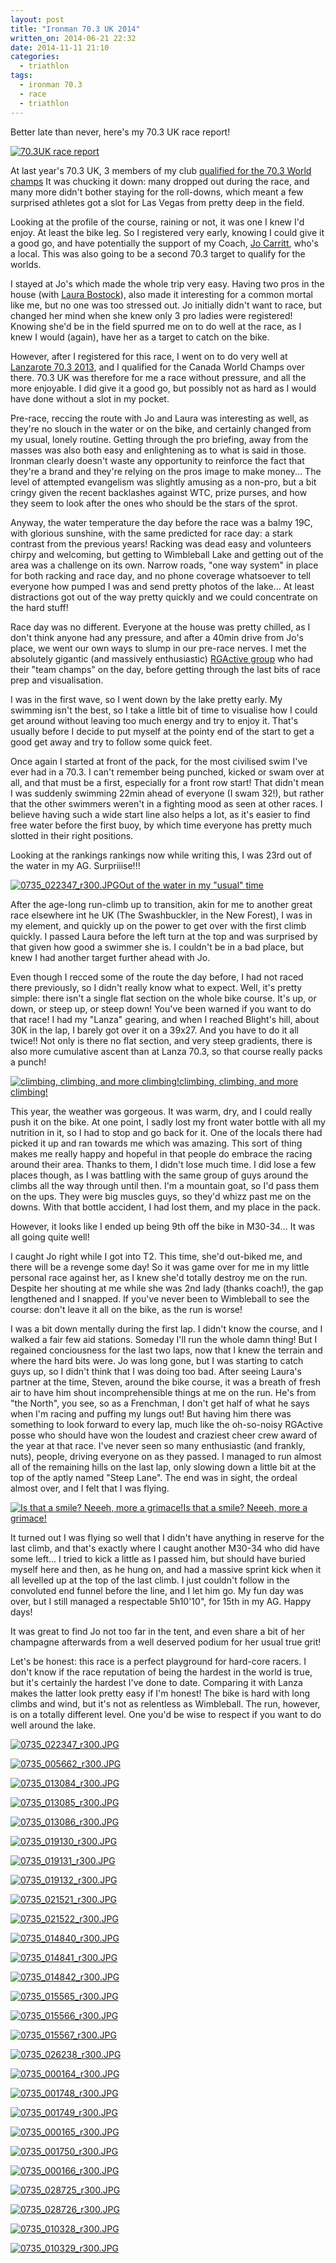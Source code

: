 ```yaml
---
layout: post
title: "Ironman 70.3 UK 2014"
written_on: 2014-06-21 22:32
date: 2014-11-11 21:10
categories:
  - triathlon
tags:
  - ironman 70.3
  - race
  - triathlon
---
```

Better late than never, here's my 70.3 UK race report!

<p class="attachement"><a href="{{ "0735_014842.JPG" | image_path | cdn }}" title="70.3UK race report" rel="lightbox[2014-06-21]"><img src="{{ "0735_014842_r300.JPG" | image_path | cdn }}" alt="70.3UK race report" /></a></p>

At last year's 70.3 UK, 3 members of my club [qualified for the 70.3 World champs](http://www.d3triathlon.com/2013/08/25/d3-goes-to-vegas-ironman-70-3-world-championships/) It was chucking it down: many dropped out during the race, and many more didn't bother staying for the roll-downs, which meant a few surprised athletes got a slot for Las Vegas from pretty deep in the field.

Looking at the profile of the course, raining or not, it was one I knew I'd enjoy. At least the bike leg. So I registered very early, knowing I could give it a good go, and have potentially the support of my Coach, [Jo Carritt](https://twitter.com/jo_carritt), who's a local. This was also going to be a second 70.3 target to qualify for the worlds.

<!--more-->
I stayed at Jo's which made the whole trip very easy. Having two pros in the house (with [Laura Bostock](https://twitter.com/laurabostock13)), also made it interesting for a common mortal like me, but no one was too stressed out. Jo initially didn't want to race, but changed her mind when she knew only 3 pro ladies were registered! Knowing she'd be in the field spurred me on to do well at the race, as I knew I would (again), have her as a target to catch on the bike.

However, after I registered for this race, I went on to do very well at [Lanzarote 70.3 2013](/lanzarote-70-3-2013-hot-windy-hard-yet-the-perfect-end/), and I qualified for the Canada World Champs over there. 70.3 UK was therefore for me a race without pressure, and all the more enjoyable. I did give it a good go, but possibly not as hard as I would have done without a slot in my pocket.

Pre-race, reccing the route with Jo and Laura was interesting as well, as they're no slouch in the water or on the bike, and certainly changed from my usual, lonely routine. Getting through the pro briefing, away from the masses was also both easy and enlightening as to what is said in those. Ironman clearly doesn't waste any opportunity to reinforce the fact that they're a brand and they're relying on the pros image to make money... The level of attempted evangelism was slightly amusing as a non-pro, but a bit cringy given the recent backlashes against WTC, prize purses, and how they seem to look after the ones who should be the stars of the sprot.

Anyway, the water temperature the day before the race was a balmy 19C, with glorious sunshine, with the same predicted for race day: a stark contrast from the previous years!
Racking was dead easy and volunteers chirpy and welcoming, but getting to Wimbleball Lake and getting out of the area was a challenge on its own. Narrow roads, "one way system" in place for both racking and race day, and no phone coverage whatsoever to tell everyone how pumped I was and send pretty photos of the lake... At least distractions got out of the way pretty quickly and we could concentrate on the hard stuff!

Race day was no different. Everyone at the house was pretty chilled, as I don't think anyone had any pressure, and after a 40min drive from Jo's place, we went our own ways to slump in our pre-race nerves.
I met the absolutely gigantic (and massively enthusiastic) [RGActive group](http://www.rgactive.com) who had their "team champs" on the day, before getting through the last bits of race prep and visualisation.

I was in the first wave, so I went down by the lake pretty early. My swimming isn't the best, so I take a little bit of time to visualise how I could get around without leaving too much energy and try to enjoy it.
That's usually before I decide to put myself at the pointy end of the start to get a good get away and try to follow some quick feet.

Once again I started at front of the pack, for the most civilised swim I've ever had in a 70.3. I can't remember being punched, kicked or swam over at all, and that must be a first, especially for a front row start! That didn't mean I was suddenly swimming 22min ahead of everyone (I swam 32!), but rather that the other swimmers weren't in a fighting mood as seen at other races.
I believe having such a wide start line also helps a lot, as it's easier to find free water before the first buoy, by which time everyone has pretty much slotted in their right positions.

Looking at the rankings rankings now while writing this, I was 23rd out of the water in my AG. Surpriiise!!!

<p class="attachement"><a href="{{ "0735_022347.JPG" | image_path | cdn }}" title="Out of the water in my "usual" time" rel="lightbox[2014-06-21]"><img src="{{ "0735_022347_r500.JPG" | image_path | cdn }}" alt="0735_022347_r300.JPG" /><span>Out of the water in my "usual" time</span></a></p>

After the age-long run-climb up to transition, akin for me to another great race elsewhere int he UK (The Swashbuckler, in the New Forest), I was in my element, and quickly up on the power to get over with the first climb quickly.
I passed Laura before the left turn at the top and was surprised by that given how good a swimmer she is. I couldn't be in a bad place, but knew I had another target further ahead with Jo.

Even though I recced some of the route the day before, I had not raced there previously, so I didn't really know what to expect. Well, it's pretty simple: there isn't a single flat section on the whole bike course. It's up, or down, or steep up, or steep down! You've been warned if you want to do that race!
I had my "Lanza" gearing, and when I reached Blight's hill, about 30K in the lap, I barely got over it on a 39x27. And you have to do it all twice!!
Not only is there no flat section, and very steep gradients, there is also more cumulative ascent than at Lanza 70.3, so that course really packs a punch!

<p class="attachement"><a href="{{ "0735_013084.JPG" | image_path | cdn }}" title="climbing, climbing, and more climbing!" rel="lightbox[2014-06-21]"><img src="{{ "0735_013084_r500.JPG" | image_path | cdn }}" alt="climbing, climbing, and more climbing!" /><span>climbing, climbing, and more climbing!</span></a></p>

This year, the weather was gorgeous. It was warm, dry, and I could really push it on the bike.
At one point, I sadly lost my front water bottle with all my nutrition in it, so I had to stop and go back for it.
One of the locals there had picked it up and ran towards me which was amazing. This sort of thing makes me really happy and hopeful in that people do embrace the racing around their area. Thanks to them, I didn't lose much time.
I did lose a few places though, as I was battling with the same group of guys around the climbs all the way through until then. I'm a mountain goat, so I'd pass them on the ups. They were big muscles guys, so they'd whizz past me on the downs. With that bottle accident, I had lost them, and my place in the pack.

However, it looks like I ended up being 9th off the bike in M30-34... It was all going quite well!

I caught Jo right while I got into T2. This time, she'd out-biked me, and there will be a revenge some day! So it was game over for me in my little personal race against her, as I knew she'd totally destroy me on the run.
Despite her shouting at me while she was 2nd lady (thanks coach!), the gap lengthened and I snapped.
If you've never been to Wimbleball to see the course: don't leave it all on the bike, as the run is worse!

I was a bit down mentally during the first lap. I didn't know the course, and I walked a fair few aid stations. Someday I'll run the whole damn thing! But I regained conciousness for the last two laps, now that I knew the terrain and where the hard bits were. Jo was long gone, but I was starting to catch guys up, so I didn't think that I was doing too bad.
After seeing Laura's partner at the time, Steven, around the bike course, it was a breath of fresh air to have him shout incomprehensible things at me on the run. He's from "the North", you see, so as a Frenchman, I don't get half of what he says when I'm racing and puffing my lungs out!
But having him there was something to look forward to every lap, much like the oh-so-noisy RGActive posse who should have won the loudest and craziest cheer crew award of the year at that race. I've never seen so many enthusiastic (and frankly, nuts), people, driving everyone on as they passed.
I managed to run almost all of the remaining hills on the last lap, only slowing down a little bit at the top of the aptly named "Steep Lane". The end was in sight, the ordeal almost over, and I felt that I was flying.


<p class="attachement"><a href="{{ "0735_015567.JPG" | image_path | cdn }}" title="Is that a smile? Neeeh, more a grimace!" rel="lightbox[2014-06-21]"><img src="{{ "0735_015567_r500.JPG" | image_path | cdn }}" alt="Is that a smile? Neeeh, more a grimace!" /><span>Is that a smile? Neeeh, more a grimace!</span></a></p>

It turned out I was flying so well that I didn't have anything in reserve for the last climb, and that's exactly where I caught another M30-34 who did have some left... I tried to kick a little as I passed him, but should have buried myself here and then, as he hung on, and had a massive sprint kick when it all levelled up at the top of the last climb. I just couldn't follow in the convoluted end funnel before the line, and I let him go. My fun day was over, but I still managed a respectable 5h10'10", for 15th in my AG. Happy days!

It was great to find Jo not too far in the tent, and even share a bit of her champagne afterwards from a well deserved podium for her usual true grit!

Let's be honest: this race is a perfect playground for hard-core racers. I don't know if the race reputation of being the hardest in the world is true, but it's certainly the hardest I've done to date. Comparing it with Lanza makes the latter look pretty easy if I'm honest! The bike is hard with long climbs and wind, but it's not as relentless as Wimbleball. The run, however, is on a totally different level. One you'd be wise to respect if you want to do well around the lake.

<div class="gallery">
    <dl class='gallery-item'>
        <dt class='gallery-icon attachement'>
            <a href="{{ "0735_022347.JPG" | image_path | cdn }}" title="0735_022347_r300.JPG" rel="lightbox[2014-06-21]"><img src="{{ "0735_022347_r300.JPG" | image_path | cdn }}" alt="0735_022347_r300.JPG" /></a>
        </dt>
    </dl>
    <dl class='gallery-item'>
        <dt class='gallery-icon attachement'>
            <a href="{{ "0735_005662.JPG" | image_path | cdn }}" title="0735_005662_r300.JPG" rel="lightbox[2014-06-21]"><img src="{{ "0735_005662_r300.JPG" | image_path | cdn }}" alt="0735_005662_r300.JPG" /></a>
        </dt>
    </dl>
    <dl class='gallery-item'>
        <dt class='gallery-icon attachement'>
            <a href="{{ "0735_013084.JPG" | image_path | cdn }}" title="0735_013084_r300.JPG" rel="lightbox[2014-06-21]"><img src="{{ "0735_013084_r300.JPG" | image_path | cdn }}" alt="0735_013084_r300.JPG" /></a>
        </dt>
    </dl>
    <dl class='gallery-item'>
        <dt class='gallery-icon attachement'>
            <a href="{{ "0735_013085.JPG" | image_path | cdn }}" title="0735_013085_r300.JPG" rel="lightbox[2014-06-21]"><img src="{{ "0735_013085_r300.JPG" | image_path | cdn }}" alt="0735_013085_r300.JPG" /></a>
        </dt>
    </dl>
    <dl class='gallery-item'>
        <dt class='gallery-icon attachement'>
            <a href="{{ "0735_013086.JPG" | image_path | cdn }}" title="0735_013086_r300.JPG" rel="lightbox[2014-06-21]"><img src="{{ "0735_013086_r300.JPG" | image_path | cdn }}" alt="0735_013086_r300.JPG" /></a>
        </dt>
    </dl>
    <dl class='gallery-item'>
        <dt class='gallery-icon attachement'>
            <a href="{{ "0735_019130.JPG" | image_path | cdn }}" title="0735_019130_r300.JPG" rel="lightbox[2014-06-21]"><img src="{{ "0735_019130_r300.JPG" | image_path | cdn }}" alt="0735_019130_r300.JPG" /></a>
        </dt>
    </dl>
    <dl class='gallery-item'>
        <dt class='gallery-icon attachement'>
            <a href="{{ "0735_019131.JPG" | image_path | cdn }}" title="0735_019131_r300.JPG" rel="lightbox[2014-06-21]"><img src="{{ "0735_019131_r300.JPG" | image_path | cdn }}" alt="0735_019131_r300.JPG" /></a>
        </dt>
    </dl>
    <dl class='gallery-item'>
        <dt class='gallery-icon attachement'>
            <a href="{{ "0735_019132.JPG" | image_path | cdn }}" title="0735_019132_r300.JPG" rel="lightbox[2014-06-21]"><img src="{{ "0735_019132_r300.JPG" | image_path | cdn }}" alt="0735_019132_r300.JPG" /></a>
        </dt>
    </dl>
    <dl class='gallery-item'>
        <dt class='gallery-icon attachement'>
            <a href="{{ "0735_021521.JPG" | image_path | cdn }}" title="0735_021521_r300.JPG" rel="lightbox[2014-06-21]"><img src="{{ "0735_021521_r300.JPG" | image_path | cdn }}" alt="0735_021521_r300.JPG" /></a>
        </dt>
    </dl>
    <dl class='gallery-item'>
        <dt class='gallery-icon attachement'>
            <a href="{{ "0735_021522.JPG" | image_path | cdn }}" title="0735_021522_r300.JPG" rel="lightbox[2014-06-21]"><img src="{{ "0735_021522_r300.JPG" | image_path | cdn }}" alt="0735_021522_r300.JPG" /></a>
        </dt>
    </dl>
    <dl class='gallery-item'>
        <dt class='gallery-icon attachement'>
            <a href="{{ "0735_014840.JPG" | image_path | cdn }}" title="0735_014840_r300.JPG" rel="lightbox[2014-06-21]"><img src="{{ "0735_014840_r300.JPG" | image_path | cdn }}" alt="0735_014840_r300.JPG" /></a>
        </dt>
    </dl>
    <dl class='gallery-item'>
        <dt class='gallery-icon attachement'>
            <a href="{{ "0735_014841.JPG" | image_path | cdn }}" title="0735_014841_r300.JPG" rel="lightbox[2014-06-21]"><img src="{{ "0735_014841_r300.JPG" | image_path | cdn }}" alt="0735_014841_r300.JPG" /></a>
        </dt>
    </dl>
    <dl class='gallery-item'>
        <dt class='gallery-icon attachement'>
            <a href="{{ "0735_014842.JPG" | image_path | cdn }}" title="0735_014842_r300.JPG" rel="lightbox[2014-06-21]"><img src="{{ "0735_014842_r300.JPG" | image_path | cdn }}" alt="0735_014842_r300.JPG" /></a>
        </dt>
    </dl>
    <dl class='gallery-item'>
        <dt class='gallery-icon attachement'>
            <a href="{{ "0735_015565.JPG" | image_path | cdn }}" title="0735_015565_r300.JPG" rel="lightbox[2014-06-21]"><img src="{{ "0735_015565_r300.JPG" | image_path | cdn }}" alt="0735_015565_r300.JPG" /></a>
        </dt>
    </dl>
    <dl class='gallery-item'>
        <dt class='gallery-icon attachement'>
            <a href="{{ "0735_015566.JPG" | image_path | cdn }}" title="0735_015566_r300.JPG" rel="lightbox[2014-06-21]"><img src="{{ "0735_015566_r300.JPG" | image_path | cdn }}" alt="0735_015566_r300.JPG" /></a>
        </dt>
    </dl>
    <dl class='gallery-item'>
        <dt class='gallery-icon attachement'>
            <a href="{{ "0735_015567.JPG" | image_path | cdn }}" title="0735_015567_r300.JPG" rel="lightbox[2014-06-21]"><img src="{{ "0735_015567_r300.JPG" | image_path | cdn }}" alt="0735_015567_r300.JPG" /></a>
        </dt>
    </dl>
    <dl class='gallery-item'>
        <dt class='gallery-icon attachement'>
            <a href="{{ "0735_026238.JPG" | image_path | cdn }}" title="0735_026238_r300.JPG" rel="lightbox[2014-06-21]"><img src="{{ "0735_026238_r300.JPG" | image_path | cdn }}" alt="0735_026238_r300.JPG" /></a>
        </dt>
    </dl>
    <dl class='gallery-item'>
        <dt class='gallery-icon attachement'>
            <a href="{{ "0735_000164.JPG" | image_path | cdn }}" title="0735_000164_r300.JPG" rel="lightbox[2014-06-21]"><img src="{{ "0735_000164_r300.JPG" | image_path | cdn }}" alt="0735_000164_r300.JPG" /></a>
        </dt>
    </dl>
    <dl class='gallery-item'>
        <dt class='gallery-icon attachement'>
            <a href="{{ "0735_001748.JPG" | image_path | cdn }}" title="0735_001748_r300.JPG" rel="lightbox[2014-06-21]"><img src="{{ "0735_001748_r300.JPG" | image_path | cdn }}" alt="0735_001748_r300.JPG" /></a>
        </dt>
    </dl>
    <dl class='gallery-item'>
        <dt class='gallery-icon attachement'>
            <a href="{{ "0735_001749.JPG" | image_path | cdn }}" title="0735_001749_r300.JPG" rel="lightbox[2014-06-21]"><img src="{{ "0735_001749_r300.JPG" | image_path | cdn }}" alt="0735_001749_r300.JPG" /></a>
        </dt>
    </dl>
    <dl class='gallery-item'>
        <dt class='gallery-icon attachement'>
            <a href="{{ "0735_000165.JPG" | image_path | cdn }}" title="0735_000165_r300.JPG" rel="lightbox[2014-06-21]"><img src="{{ "0735_000165_r300.JPG" | image_path | cdn }}" alt="0735_000165_r300.JPG" /></a>
        </dt>
    </dl>
    <dl class='gallery-item'>
        <dt class='gallery-icon attachement'>
            <a href="{{ "0735_001750.JPG" | image_path | cdn }}" title="0735_001750_r300.JPG" rel="lightbox[2014-06-21]"><img src="{{ "0735_001750_r300.JPG" | image_path | cdn }}" alt="0735_001750_r300.JPG" /></a>
        </dt>
    </dl>
    <dl class='gallery-item'>
        <dt class='gallery-icon attachement'>
            <a href="{{ "0735_000166.JPG" | image_path | cdn }}" title="0735_000166_r300.JPG" rel="lightbox[2014-06-21]"><img src="{{ "0735_000166_r300.JPG" | image_path | cdn }}" alt="0735_000166_r300.JPG" /></a>
        </dt>
    </dl>
    <dl class='gallery-item'>
        <dt class='gallery-icon attachement'>
            <a href="{{ "0735_028725.JPG" | image_path | cdn }}" title="0735_028725_r300.JPG" rel="lightbox[2014-06-21]"><img src="{{ "0735_028725_r300.JPG" | image_path | cdn }}" alt="0735_028725_r300.JPG" /></a>
        </dt>
    </dl>
    <dl class='gallery-item'>
        <dt class='gallery-icon attachement'>
            <a href="{{ "0735_028726.JPG" | image_path | cdn }}" title="0735_028726_r300.JPG" rel="lightbox[2014-06-21]"><img src="{{ "0735_028726_r300.JPG" | image_path | cdn }}" alt="0735_028726_r300.JPG" /></a>
        </dt>
    </dl>
    <dl class='gallery-item'>
        <dt class='gallery-icon attachement'>
            <a href="{{ "0735_010328.JPG" | image_path | cdn }}" title="0735_010328_r300.JPG" rel="lightbox[2014-06-21]"><img src="{{ "0735_010328_r300.JPG" | image_path | cdn }}" alt="0735_010328_r300.JPG" /></a>
        </dt>
    </dl>
    <dl class='gallery-item'>
        <dt class='gallery-icon attachement'>
            <a href="{{ "0735_010329.JPG" | image_path | cdn }}" title="0735_010329_r300.JPG" rel="lightbox[2014-06-21]"><img src="{{ "0735_010329_r300.JPG" | image_path | cdn }}" alt="0735_010329_r300.JPG" /></a>
        </dt>
    </dl>
</div>
